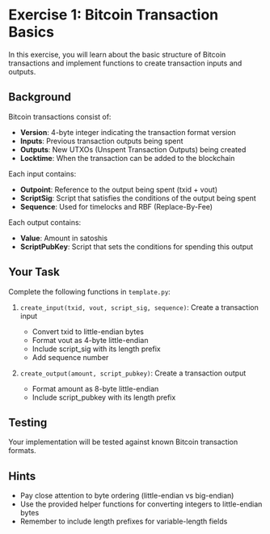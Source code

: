 # Exercise 1: Bitcoin Transaction Basics

In this exercise, you will learn about the basic structure of Bitcoin transactions and implement functions to create transaction inputs and outputs.

## Background

Bitcoin transactions consist of:
- **Version**: 4-byte integer indicating the transaction format version
- **Inputs**: Previous transaction outputs being spent
- **Outputs**: New UTXOs (Unspent Transaction Outputs) being created
- **Locktime**: When the transaction can be added to the blockchain

Each input contains:
- **Outpoint**: Reference to the output being spent (txid + vout)
- **ScriptSig**: Script that satisfies the conditions of the output being spent
- **Sequence**: Used for timelocks and RBF (Replace-By-Fee)

Each output contains:
- **Value**: Amount in satoshis
- **ScriptPubKey**: Script that sets the conditions for spending this output

## Your Task

Complete the following functions in `template.py`:

1. `create_input(txid, vout, script_sig, sequence)`: Create a transaction input
   - Convert txid to little-endian bytes
   - Format vout as 4-byte little-endian
   - Include script_sig with its length prefix
   - Add sequence number

2. `create_output(amount, script_pubkey)`: Create a transaction output
   - Format amount as 8-byte little-endian
   - Include script_pubkey with its length prefix

## Testing

Your implementation will be tested against known Bitcoin transaction formats.

## Hints

- Pay close attention to byte ordering (little-endian vs big-endian)
- Use the provided helper functions for converting integers to little-endian bytes
- Remember to include length prefixes for variable-length fields 